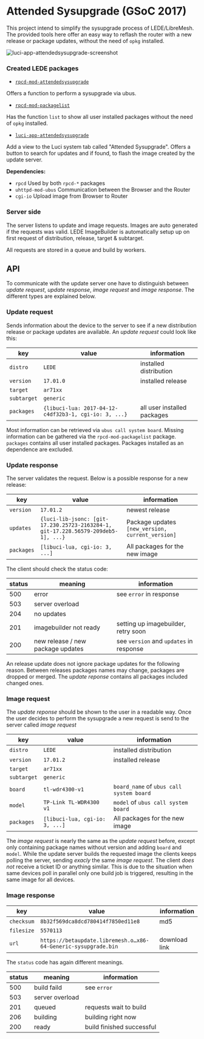 # Attended Sysupgrade (GSoC 2017)

This project intend to simplify the sysupgrade process of LEDE/LibreMesh. The provided tools here offer an easy way to reflash the router with a new release or package updates, without the need of `opkg` installed. 

![luci-app-attendedsysupgrade-screenshot](https://screenshots.firefoxusercontent.com/images/72b35ace-4fe2-4bba-9996-786e753d34b2.png)

### Created LEDE packages

* [`rpcd-mod-attendedsysupgrade`](https://github.com/openwrt/packages/tree/master/utils/rpcd-mod-attendedsysupgrade)

Offers a function to perform a sysupgrade via ubus. 

* [`rpcd-mod-packagelist`](https://github.com/openwrt/packages/tree/master/utils/rpcd-mod-packagelist)

Has the function `list` to show all user installed packages without the need of `opkg` installed. 

* [`luci-app-attendedsysupgrade`](https://github.com/openwrt/luci/tree/master/applications/luci-app-attendedsysupgrade)

Add a view to the Luci system tab called "Attended Sysupgrade". Offers a button to search for updates and if found, to flash the image created by the update server. 

**Dependencies:**
* `rpcd`
	Used by both `rpcd-*` packages
* `uhttpd-mod-ubus`
	Communication between the Browser and the Router
* `cgi-io`
	Upload image from Browser to Router

### Server side

The server listens to update and image requests. Images are auto generated if the requests was valid. LEDE ImageBuilder is automatically setup up on first request of distribution, release, target & subtarget. 

All requests are stored in a queue and build by workers. 

## API

To communicate with the update server one have to distinguish between *update request*, *update response*, *image request* and *image response*. The different types are explained below.

### Update request

Sends information about the device to the server to see if a new distribution release or package updates are available. An *update request* could look like this:

| key 	| value | information 	|
| --- 	| --- 	| --- 		|
| `distro` | `LEDE` | installed distribution |
| `version` | `17.01.0` | installed release |
| `target` | `ar71xx` | |
| `subtarget` | `generic` | |
| `packages` | `{libuci-lua: 2017-04-12-c4df32b3-1, cgi-io: 3, ...}` | all user installed packages |

Most information can be retrieved via `ubus call system board`. Missing information can be gathered via the `rpcd-mod-packagelist` package.
`packages` contains all user installed packages. Packages installed as an dependence are excluded.

### Update response

The server validates the request. Below is a possible response for a new release:

| key 		| value 	| information 	|
| --- 		| --- 		| --- 		|
| `version` 	| `17.01.2` 	| newest release |
| `updates` 	| `{luci-lib-jsonc: [git-17.230.25723-2163284-1, git-17.228.56579-209deb5-1], ...}` | Package updates `[new_version, current_version]` |
| `packages` 	| `[libuci-lua, cgi-io: 3, ...]` | All packages for the new image |


The client should check the status code:

| status 	| meaning 				| information 	|
| --- 		| --- 					| --- 			|
| 500 		| error					| see `error` in response | 
| 503 		| server overload	   		|  | 
| 204 		| no updates				| | 
| 201 		| imagebuilder not ready		| setting up imagebuilder, retry soon | 
| 200		| new release / new package updates	| see `version` and `updates` in response |

An release update does not ignore package updates for the following reason. Between releases packages names may change, packages are dropped or merged. The *update reponse* contains all packages included changed ones.

### Image request

The *update reponse* should be shown to the user in a readable way. Once the user decides to perform the sysupgrade a new request is send to the server called *image request*

| key 		| value 				| information 	|
| --- 		| --- 					| --- 		|
| `distro` 	| `LEDE` 				| installed distribution |
| `version`	| `17.01.2` 				| installed release |
| `target` 	| `ar71xx` 				| |
| `subtarget` 	| `generic` 				| |
| `board` 	| `tl-wdr4300-v1` 			| `board_name` of `ubus call system board` |
| `model` 	| `TP-Link TL-WDR4300 v1` 		| `model` of `ubus call system board` |
| `packages` 	| `[libuci-lua, cgi-io: 3, ...]` 	| All packages for the new image |

The *image request* is nearly the same as the *update request* before, except only containing package names without version and adding `board` and `model`. While the update server builds the requested image the clients keeps polling the server, sending *exacly* the same *image request*. The client _does not_ receive a ticket ID or anything similar. This is due to the situation when same devices poll in parallel only one build job is triggered, resulting in the same image for all devices.

### Image response

| key 	| value | information 	|
| --- 	| --- 	| --- 		|
| `checksum` | `8b32f569dca8dcd780414f7850ed11e8` | md5 |
| `filesize` | `5570113` |  |
| `url` | `https://betaupdate.libremesh.o…x86-64-Generic-sysupgrade.bin` | download link |

The `status` code has again different meanings.

| status 	| meaning 				| information 	|
| --- 		| --- 					| --- 			|
| 500		| build faild				| see `error`	|
| 503 		| server overload   			|  | 
| 201		| queued				| requests wait to build |
| 206		| building				| building right now |
| 200		| ready					| build finished successful |
